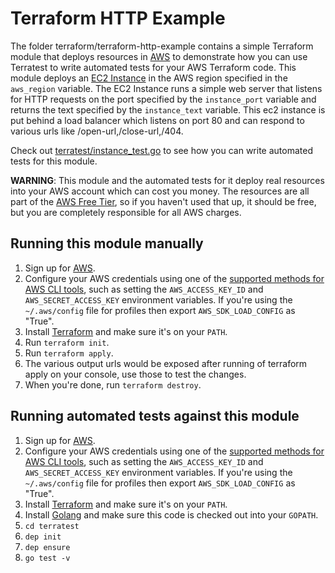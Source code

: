 # Terraform HTTP Example

The folder terraform/terraform-http-example contains a simple Terraform module that deploys resources in [AWS](https://aws.amazon.com/) to demonstrate
how you can use Terratest to write automated tests for your AWS Terraform code. This module deploys an [EC2
Instance](https://aws.amazon.com/ec2/) in the AWS region specified in the `aws_region` variable. The EC2 Instance runs
a simple web server that listens for HTTP requests on the port specified by the `instance_port` variable and returns
the text specified by the `instance_text` variable. This ec2 instance is put behind a load balancer which listens on port 80 and can respond to various urls like /open-url,/close-url,/404. 

Check out [terratest/instance_test.go](/terratest/instance_test.go) to see how you can write
automated tests for this module.

**WARNING**: This module and the automated tests for it deploy real resources into your AWS account which can cost you
money. The resources are all part of the [AWS Free Tier](https://aws.amazon.com/free/), so if you haven't used that up,
it should be free, but you are completely responsible for all AWS charges.

## Running this module manually

1. Sign up for [AWS](https://aws.amazon.com/).
2. Configure your AWS credentials using one of the [supported methods for AWS CLI
   tools](https://docs.aws.amazon.com/cli/latest/userguide/cli-chap-getting-started.html), such as setting the
   `AWS_ACCESS_KEY_ID` and `AWS_SECRET_ACCESS_KEY` environment variables. If you're using the `~/.aws/config` file for profiles then export `AWS_SDK_LOAD_CONFIG` as "True".
3. Install [Terraform](https://www.terraform.io/) and make sure it's on your `PATH`.
4. Run `terraform init`.
5. Run `terraform apply`.
6. The various output urls would be exposed after running of terraform apply on your console, use those to test the changes.
7. When you're done, run `terraform destroy`.


## Running automated tests against this module

1. Sign up for [AWS](https://aws.amazon.com/).
2. Configure your AWS credentials using one of the [supported methods for AWS CLI
   tools](https://docs.aws.amazon.com/cli/latest/userguide/cli-chap-getting-started.html), such as setting the
   `AWS_ACCESS_KEY_ID` and `AWS_SECRET_ACCESS_KEY` environment variables. If you're using the `~/.aws/config` file for profiles then export `AWS_SDK_LOAD_CONFIG` as "True".
3. Install [Terraform](https://www.terraform.io/) and make sure it's on your `PATH`.
4. Install [Golang](https://golang.org/) and make sure this code is checked out into your `GOPATH`.
5. `cd terratest`
6. `dep init`
7. `dep ensure`
8. `go test -v`
